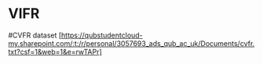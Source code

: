 # VIFR

#CVFR dataset [https://qubstudentcloud-my.sharepoint.com/:t:/r/personal/3057693_ads_qub_ac_uk/Documents/cvfr.txt?csf=1&web=1&e=rwTAPr]
